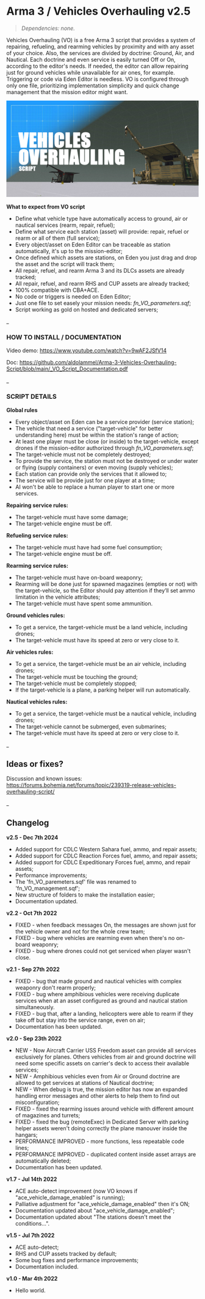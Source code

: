 # Arma 3 / Vehicles Overhauling v2.5
>*Dependencies: none.*

Vehicles Overhauling (VO) is a free Arma 3 script that provides a system of repairing, refueling, and rearming vehicles by proximity and with any asset of your choice. Also, the services are divided by doctrine: Ground, Air, and Nautical. Each doctrine and even service is easily turned Off or On, according to the editor's needs. If needed, the editor can allow repairing just for ground vehicles while unavailable for air ones, for example. Triggering or code via Eden Editor is needless. VO is configured through only one file, prioritizing implementation simplicity and quick change management that the mission editor might want.


<img src="vo_mission_example.VR/images/thumb.jpg" />


**What to expect from VO script**

- Define what vehicle type have automatically access to ground, air or nautical services (rearm, repair, refuel);
- Define what service each station (asset) will provide: repair, refuel or rearm or all of them (full service);
- Every object/asset on Eden Editor can be traceable as station automatically, it's up to the mission-editor;
- Once defined which assets are stations, on Eden you just drag and drop the asset and the script will track them;
- All repair, refuel, and rearm Arma 3 and its DLCs assets are already tracked;
- All repair, refuel, and rearm RHS and CUP assets are already tracked;
- 100% compatible with CBA+ACE.
- No code or triggers is needed on Eden Editor;
- Just one file to set easely your mission needs: _fn_VO_parameters.sqf_;
- Script working as gold on hosted and dedicated servers;

_

### HOW TO INSTALL / DOCUMENTATION

Video demo: https://www.youtube.com/watch?v=9wAF2JSfV14

Doc: https://github.com/aldolammel/Arma-3-Vehicles-Overhauling-Script/blob/main/_VO_Script_Documentation.pdf

_

### SCRIPT DETAILS

**Global rules**

- Every object/asset on Eden can be a service provider (service station);
- The vehicle that need a service ("target-vehicle" for better understanding here) must be within the station's range of action;
- At least one player must be close (or inside) to the target-vehicle, except drones if the mission-editor authorized through _fn_VO_parameters.sqf_;
- The target-vehicle must not be completely destroyed;
- To provide the service, the station must not be destroyed or under water or flying (supply containers) or even moving (supply vehicles); 
- Each station can provide only the services that it allowed to;
- The service will be provide just for one player at a time;
- AI won't be able to replace a human player to start one or more services.

**Repairing service rules:**

- The target-vehicle must have some damage;
- The target-vehicle engine must be off.

**Refueling service rules:**

- The target-vehicle must have had some fuel consumption;
- The target-vehicle engine must be off.

**Rearming service rules:**

- The target-vehicle must have on-board weaponry;
- Rearming will be done just for spawned magazines (empties or not) with the target-vehicle, so the Editor should pay attention if they’ll set ammo limitation in the vehicle attributes;
- The target-vehicle must have spent some ammunition.

**Ground vehicles rules:**

- To get a service, the target-vehicle must be a land vehicle, including drones;
- The target-vehicle must have its speed at zero or very close to it.

**Air vehicles rules:**

- To get a service, the target-vehicle must be an air vehicle, including drones;
- The target-vehicle must be touching the ground;
- The target-vehicle must be completely stopped;
- If the target-vehicle is a plane, a parking helper will run automatically.

**Nautical vehicles rules:**

- To get a service, the target-vehicle must be a nautical vehicle, including drones;
- The target-vehicle cannot be submerged, even submarines;
- The target-vehicle must have its speed at zero or very close to it.

_

## Ideas or fixes?

Discussion and known issues: https://forums.bohemia.net/forums/topic/239319-release-vehicles-overhauling-script/

_

## Changelog

**v2.5 - Dec 7th 2024**
- Added support for CDLC Western Sahara fuel, ammo, and repair assets;
- Added support for CDLC Reaction Forces fuel, ammo, and repair assets;
- Added support for CDLC Expeditionary Forces fuel, ammo, and repair assets;
- Performance improvements;
- The 'fn_VO_paremeters.sqf' file was renamed to 'fn_VO_management.sqf';
- New structure of folders to make the installation easier;
- Documentation updated.

**v2.2 - Oct 7th 2022**
- FIXED - when feedback messages On, the messages are shown just for the vehicle owner and not for the whole crew team;
- FIXED - bug where vehicles are rearming even when there's no on-board weaponry;
- FIXED - bug where drones could not get serviced when player wasn't close.

**v2.1 - Sep 27th 2022**
- FIXED - bug that made ground and nautical vehicles with complex weaponry don't rearm properly;
- FIXED - bug where amphibious vehicles were receiving duplicate services when at an asset configured as ground and nautical station simultaneously. 
- FIXED - bug that, after a landing, helicopters were able to rearm if they take off but stay into the service range, even on air;
- Documentation has been updated.

**v2.0 - Sep 23th 2022**
- NEW - Now Aircraft Carrier USS Freedom asset can provide all services exclusively for planes. Others vehicles from air and ground doctrine will need some specific assets on carrier's deck to access their available services;
- NEW - Amphibious vehicles even from Air or Ground doctrine are allowed to get services at stations of Nautical doctrine;
- NEW - When debug is true, the mission editor has now an expanded handling error messages and other alerts to help them to find out misconfiguration;
- FIXED - fixed the rearming issues around vehicle with different amount of magazines and turrets;
- FIXED - fixed the bug (remoteExec) in Dedicated Server with parking helper assets weren't doing correctly the plane manouver inside the hangars;
- PERFORMANCE IMPROVED - more functions, less repeatable code lines;
- PERFORMANCE IMPROVED - duplicated content inside asset arrays are automatically deleted; 
- Documentation has been updated.

**v1.7 - Jul 14th 2022**
- ACE auto-detect improvement (now VO knows if "ace_vehicle_damage_enabled" is running);
- Palliative adjustment for "ace_vehicle_damage_enabled" then it's ON; 
- Documentation updated about "ace_vehicle_damage_enabled";
- Documentation updated about "The stations doesn't meet the conditions...".

**v1.5 - Jul 7th 2022**
- ACE auto-detect;
- RHS and CUP assets tracked by default;
- Some bug fixes and performance improvements; 
- Documentation included.

**v1.0 - Mar 4th 2022**
- Hello world.
